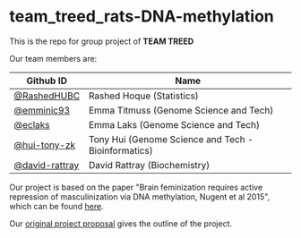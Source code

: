 # team_treed_rats-DNA-methylation

This is the repo for group project of **TEAM TREED**

Our team members are: 

Github ID |  Name
---------|------------
[@RashedHUBC](https://github.com/RashedHUBC) |	Rashed Hoque (Statistics)
[@emminic93](https://github.com/emminic93) |	Emma Titmuss (Genome Science and Tech)
[@eclaks](https://github.com/eclaks) | Emma Laks (Genome Science and Tech)
[@hui-tony-zk](https://github.com/hui-tony-zk) | Tony Hui (Genome Science and Tech - Bioinformatics)
[@david-rattray](https://github.com/David-Rattray) |	David Rattray (Biochemistry)



Our project is based on the paper "Brain feminization requires active repression of masculinization via DNA methylation, Nugent et al 2015", which can be found [here](http://www.nature.com/neuro/journal/v18/n5/full/nn.3988.html).

Our [original project proposal](https://github.com/STAT540-UBC/team_treed_rats-DNA-methylation/blob/master/First%20Abstract/First_Abstract.md) gives the outline of the project.  
